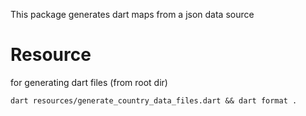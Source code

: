 

This package generates dart maps from a json data source

# Resource

for generating dart files (from root dir)

`dart resources/generate_country_data_files.dart && dart format .`



